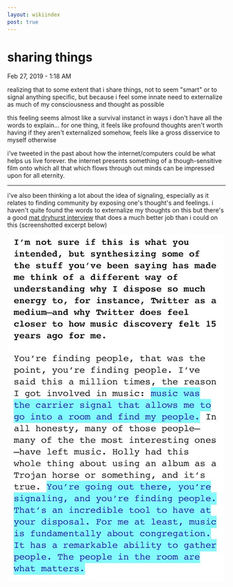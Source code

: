 ```yaml
---
layout: wikiindex
post: true
---
```

# sharing things

Feb 27, 2019 - 1:18 AM

realizing that to some extent that i share things, not to seem "smart" or to signal anything specific, but because i feel some innate need to externalize as much of my consciousness and thought as possible

this feeling seems almost like a survival instanct in ways i don't have all the words to explain... for one thing, it feels like profound thoughts aren't worth having if they aren't externalized somehow, feels like a gross disservice to myself otherwise

i've tweeted in the past about how the internet/computers could be what helps us live forever. the internet presents something of a though-sensitive film onto which all that which flows through out minds can be impressed upon for all eternity.

---

i've also been thinking a lot about the idea of signaling, especially as it relates to finding community by exposing one's thought's and feelings. i haven't quite found the words to externalize my thoughts on this but there's a good [mat dryhurst interview](https://thecreativeindependent.com/people/philosopher-and-digital-artist-mat-dryhurst-on-redesigning-the-system/) that does a much better job than i could on this (screenshotted excerpt below)

!["mat dryhurst interview screenshot"](dryhurst-interview.jpg)

